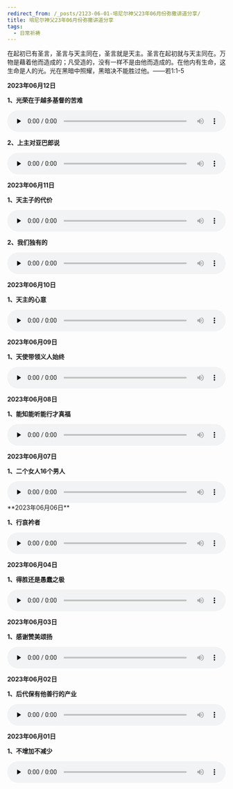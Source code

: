 ```yaml
---
redirect_from: /_posts/2123-06-01-培尼尔神父23年06月份弥撒讲道分享/
title: 培尼尔神父23年06月份弥撒讲道分享
tags:
  - 日常祈祷
---
```


在起初已有圣言，圣言与天主同在，圣言就是天主。圣言在起初就与天主同在。万物是藉着他而造成的；凡受造的，没有一样不是由他而造成的。在他内有生命，这生命是人的光。光在黑暗中照耀，黑暗决不能胜过他。——若1:1-5

**2023年06月12日**

**1、光荣在于越多基督的苦难**

<audio id="audio" style="width: 100%;height:50px;" controls="controls" preload="none">
      <source id="mp3" src="/2023.06/audio/230612guangrong.mp3">
</audio>

**2、上主对亚巴郎说**

<audio id="audio" style="width: 100%;height:50px;" controls="controls" preload="none">
      <source id="mp3" src="/2023.06/audio/230612yabalang.mp3">
</audio>

**2023年06月11日**

**1、天主子的代价**

<audio id="audio" style="width: 100%;height:50px;" controls="controls" preload="none">
      <source id="mp3" src="/2023.06/audio/230611daijia.mp3">
</audio>

**2、我们独有的**

<audio id="audio" style="width: 100%;height:50px;" controls="controls" preload="none">
      <source id="mp3" src="/2023.06/audio/230611duyou.mp3">
</audio>

**2023年06月10日**

**1、天主的心意**

<audio id="audio" style="width: 100%;height:50px;" controls="controls" preload="none">
      <source id="mp3" src="/2023.06/audio/230610tianzhu.mp3">
</audio>

**2023年06月09日**

**1、天使带领义人始终**

<audio id="audio" style="width: 100%;height:50px;" controls="controls" preload="none">
      <source id="mp3" src="/2023.06/audio/230609tianshi.mp3">
</audio>

**2023年06月08日**

**1、能知能听能行才真福**

<audio id="audio" style="width: 100%;height:50px;" controls="controls" preload="none">
      <source id="mp3" src="/2023.06/audio/230608zhenfu.mp3">
</audio>

**2023年06月07日**

**1、二个女人16个男人**

<audio id="audio" style="width: 100%;height:50px;" controls="controls" preload="none">
      <source id="mp3" src="/2023.06/audio/230607nvren.mp3">
</audio>
**2023年06月06日**

**1、行哀衿者**

<audio id="audio" style="width: 100%;height:50px;" controls="controls" preload="none">
      <source id="mp3" src="/2023.06/audio/230606ai.mp3">
</audio>

**2023年06月04日**

**1、得胜还是愚蠢之极**

<audio id="audio" style="width: 100%;height:50px;" controls="controls" preload="none">
      <source id="mp3" src="/2023.06/audio/230604desheng.mp3">
</audio>

**2023年06月03日**

**1、感谢赞美颂扬**

<audio id="audio" style="width: 100%;height:50px;" controls="controls" preload="none">
      <source id="mp3" src="/2023.06/audio/230603ganxie.mp3">
</audio>

**2023年06月02日**

**1、后代保有他善行的产业**

<audio id="audio" style="width: 100%;height:50px;" controls="controls" preload="none">
      <source id="mp3" src="/2023.06/audio/230602houdai.mp3">
</audio>

**2023年06月01日**

**1、不增加不减少**

<audio id="audio" style="width: 100%;height:50px;" controls="controls" preload="none">
      <source id="mp3" src="/2023.06/audio/230601zengjia.mp3">
</audio>
